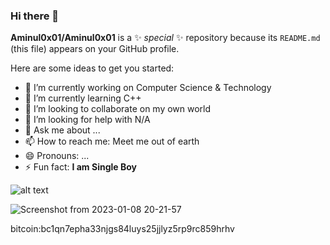 ### Hi there 👋

 
**Aminul0x01/Aminul0x01** is a ✨ _special_ ✨ repository because its `README.md` (this file) appears on your GitHub profile.

Here are some ideas to get you started:

- 🔭 I’m currently working on Computer Science & Technology
- 🌱 I’m currently learning C++
- 👯 I’m looking to collaborate on my own world
- 🤔 I’m looking for help with N/A
- 💬 Ask me about ...
- 📫 How to reach me: Meet me out of earth
- 😄 Pronouns: ...
- ⚡ Fun fact: **I am Single Boy**


![alt text](https://user-images.githubusercontent.com/71552351/211203881-a569d0b8-3ddf-4398-93c0-394ff7c624ec.png)

![Screenshot from 2023-01-08 20-21-57](https://user-images.githubusercontent.com/71552351/211203722-a5c77c12-668e-4e89-98bc-cfdd8a02b23d.png)

bitcoin:bc1qn7epha33njgs84luys25jjlyz5rp9rc859hrhv
